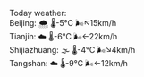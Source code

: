 Today weather:  
Beijing: 🌨  🌡️-5°C 🌬️↖15km/h  
Tianjin: ☁️   🌡️-6°C 🌬️←22km/h  
Shijiazhuang: 🌫  🌡️-4°C 🌬️↘4km/h  
Tangshan: ☁️   🌡️-9°C 🌬️←12km/h  

